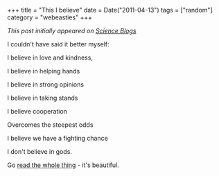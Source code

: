 +++
title = "This I believe"
date = Date("2011-04-13")
tags = ["random"]
category = "webeasties"
+++

_This post initially appeared on [Science Blogs](http://scienceblogs.com/webeasties)_

I couldn't have said it better myself:

I believe in love and kindness,

I believe in helping hands

I believe in strong opinions

I believe in taking stands

I believe cooperation

Overcomes the steepest odds

I believe we have a fighting chance

I don't believe in gods.

Go [read the whole thing](http://digitalcuttlefish.blogspot.com/2011/04/what-do-atheists-believe.html) - it's beautiful.

      
  
